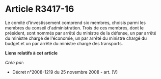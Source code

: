 # Article R3417-16

Le comité d'investissement comprend six membres, choisis parmi les membres du conseil d'administration. Trois de ces membres,
dont le président, sont nommés par arrêté du ministre de la défense, un par arrêté du ministre chargé de l'économie, un par
arrêté du ministre chargé du budget et un par arrêté du ministre chargé des transports.

**Liens relatifs à cet article**

_Créé par_:

  - Décret n°2008-1219 du 25 novembre 2008 - art. (V)
